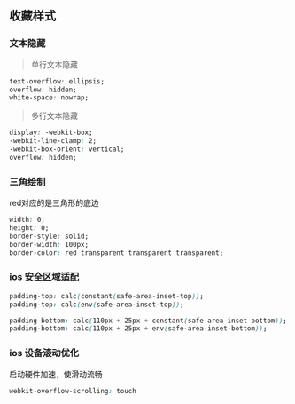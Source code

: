 

## 收藏样式

### 文本隐藏

> 单行文本隐藏

```css
text-overflow: ellipsis;
overflow: hidden;
white-space: nowrap;
```

> 多行文本隐藏

```css
display: -webkit-box;
-webkit-line-clamp: 2;
-webkit-box-orient: vertical;
overflow: hidden;
```

### 三角绘制

red对应的是三角形的底边

```css
width: 0;
height: 0;
border-style: solid;
border-width: 100px;
border-color: red transparent transparent transparent;
```


### ios 安全区域适配

```css
padding-top: calc(constant(safe-area-inset-top));
padding-top: calc(env(safe-area-inset-top));

padding-bottom: calc(110px + 25px + constant(safe-area-inset-bottom));
padding-bottom: calc(110px + 25px + env(safe-area-inset-bottom));
```

### ios 设备滚动优化

启动硬件加速，使滑动流畅

```css
webkit-overflow-scrolling: touch
```